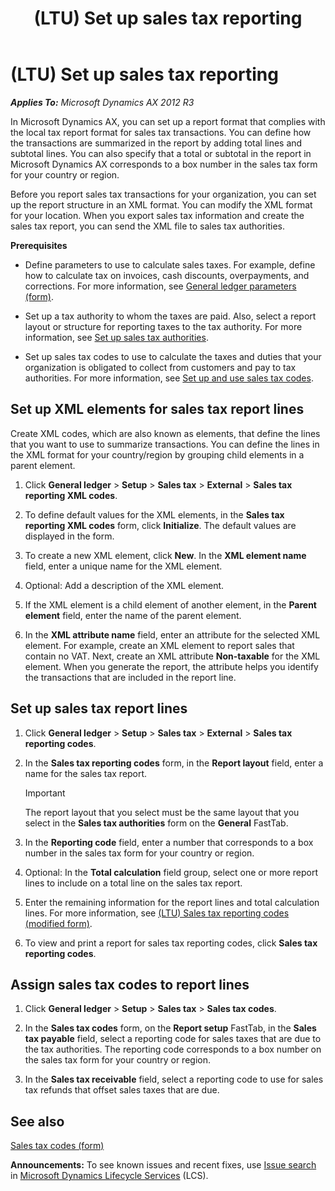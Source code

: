 ﻿---
title: (LTU) Set up sales tax reporting
TOCTitle: (LTU) Set up sales tax reporting
ms:assetid: 957a798a-8a83-48da-868b-cae9a7b837af
ms:mtpsurl: https://technet.microsoft.com/en-us/library/Dn528957(v=AX.60)
ms:contentKeyID: 59641346
ms.date: 04/18/2014
mtps_version: v=AX.60
---

# (LTU) Set up sales tax reporting 


_**Applies To:** Microsoft Dynamics AX 2012 R3_

In Microsoft Dynamics AX, you can set up a report format that complies with the local tax report format for sales tax transactions. You can define how the transactions are summarized in the report by adding total lines and subtotal lines. You can also specify that a total or subtotal in the report in Microsoft Dynamics AX corresponds to a box number in the sales tax form for your country or region.

Before you report sales tax transactions for your organization, you can set up the report structure in an XML format. You can modify the XML format for your location. When you export sales tax information and create the sales tax report, you can send the XML file to sales tax authorities.

**Prerequisites**

  - Define parameters to use to calculate sales taxes. For example, define how to calculate tax on invoices, cash discounts, overpayments, and corrections. For more information, see [General ledger parameters (form)](https://technet.microsoft.com/en-us/library/aa557286\(v=ax.60\)).

  - Set up a tax authority to whom the taxes are paid. Also, select a report layout or structure for reporting taxes to the tax authority. For more information, see [Set up sales tax authorities](set-up-sales-tax-authorities.md).

  - Set up sales tax codes to use to calculate the taxes and duties that your organization is obligated to collect from customers and pay to tax authorities. For more information, see [Set up and use sales tax codes](set-up-and-use-sales-tax-codes.md).

## Set up XML elements for sales tax report lines

Create XML codes, which are also known as elements, that define the lines that you want to use to summarize transactions. You can define the lines in the XML format for your country/region by grouping child elements in a parent element.

1.  Click **General ledger** \> **Setup** \> **Sales tax** \> **External** \> **Sales tax reporting XML codes**.

2.  To define default values for the XML elements, in the **Sales tax reporting XML codes** form, click **Initialize**. The default values are displayed in the form.

3.  To create a new XML element, click **New**. In the **XML element name** field, enter a unique name for the XML element.

4.  Optional: Add a description of the XML element.

5.  If the XML element is a child element of another element, in the **Parent element** field, enter the name of the parent element.

6.  In the **XML attribute name** field, enter an attribute for the selected XML element. For example, create an XML element to report sales that contain no VAT. Next, create an XML attribute **Non-taxable** for the XML element. When you generate the report, the attribute helps you identify the transactions that are included in the report line.

## Set up sales tax report lines

1.  Click **General ledger** \> **Setup** \> **Sales tax** \> **External** \> **Sales tax reporting codes**.

2.  In the **Sales tax reporting codes** form, in the **Report layout** field, enter a name for the sales tax report.
    

    > [!IMPORTANT]
    > <P>The report layout that you select must be the same layout that you select in the <STRONG>Sales tax authorities</STRONG> form on the <STRONG>General</STRONG> FastTab.</P>



3.  In the **Reporting code** field, enter a number that corresponds to a box number in the sales tax form for your country or region.

4.  Optional: In the **Total calculation** field group, select one or more report lines to include on a total line on the sales tax report.

5.  Enter the remaining information for the report lines and total calculation lines. For more information, see [(LTU) Sales tax reporting codes (modified form)](https://technet.microsoft.com/en-us/library/dn133215\(v=ax.60\)).

6.  To view and print a report for sales tax reporting codes, click **Sales tax reporting codes**.

## Assign sales tax codes to report lines

1.  Click **General ledger** \> **Setup** \> **Sales tax** \> **Sales tax codes**.

2.  In the **Sales tax codes** form, on the **Report setup** FastTab, in the **Sales tax payable** field, select a reporting code for sales taxes that are due to the tax authorities. The reporting code corresponds to a box number on the sales tax form for your country or region.

3.  In the **Sales tax receivable** field, select a reporting code to use for sales tax refunds that offset sales taxes that are due.

## See also

[Sales tax codes (form)](https://technet.microsoft.com/en-us/library/aa553257\(v=ax.60\))

  
**Announcements:** To see known issues and recent fixes, use [Issue search](http://go.microsoft.com/fwlink/?linkid=389258) in [Microsoft Dynamics Lifecycle Services](http://go.microsoft.com/fwlink/?linkid=306505) (LCS).

